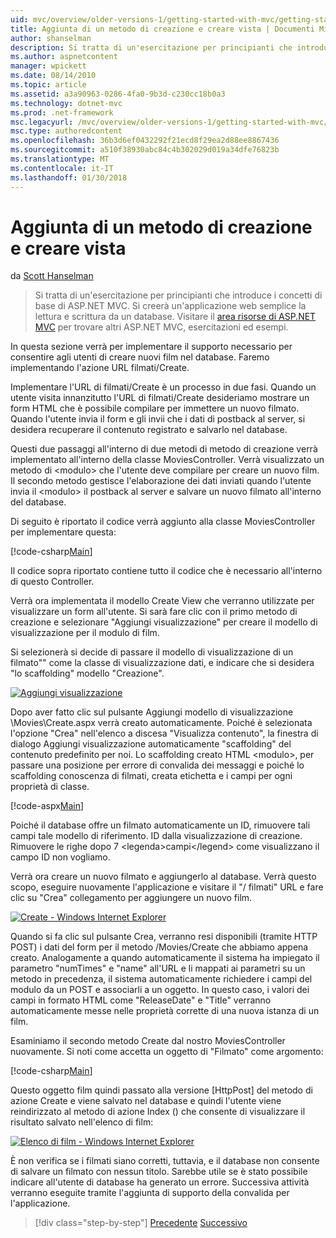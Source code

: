 ```yaml
---
uid: mvc/overview/older-versions-1/getting-started-with-mvc/getting-started-with-mvc-part6
title: Aggiunta di un metodo di creazione e creare vista | Documenti Microsoft
author: shanselman
description: Si tratta di un'esercitazione per principianti che introduce i concetti di base di ASP.NET MVC. Creare un'applicazione web semplice la lettura e scrittura da un database.
ms.author: aspnetcontent
manager: wpickett
ms.date: 08/14/2010
ms.topic: article
ms.assetid: a3a90963-0286-4fa0-9b3d-c230cc18b0a3
ms.technology: dotnet-mvc
ms.prod: .net-framework
msc.legacyurl: /mvc/overview/older-versions-1/getting-started-with-mvc/getting-started-with-mvc-part6
msc.type: authoredcontent
ms.openlocfilehash: 36b3d6ef0432292f21ecd8f29ea2d88ee8867436
ms.sourcegitcommit: a510f38930abc84c4b302029d019a34dfe76823b
ms.translationtype: MT
ms.contentlocale: it-IT
ms.lasthandoff: 01/30/2018
---
```

<a name="adding-a-create-method-and-create-view"></a>Aggiunta di un metodo di creazione e creare vista
====================
da [Scott Hanselman](https://github.com/shanselman)

> Si tratta di un'esercitazione per principianti che introduce i concetti di base di ASP.NET MVC. Si creerà un'applicazione web semplice la lettura e scrittura da un database. Visitare il [area risorse di ASP.NET MVC](../../../index.md) per trovare altri ASP.NET MVC, esercitazioni ed esempi.


In questa sezione verrà per implementare il supporto necessario per consentire agli utenti di creare nuovi film nel database. Faremo implementando l'azione URL filmati/Create.

Implementare l'URL di filmati/Create è un processo in due fasi. Quando un utente visita innanzitutto l'URL di filmati/Create desideriamo mostrare un form HTML che è possibile compilare per immettere un nuovo filmato. Quando l'utente invia il form e gli invii che i dati di postback al server, si desidera recuperare il contenuto registrato e salvarlo nel database.

Questi due passaggi all'interno di due metodi di metodo di creazione verrà implementato all'interno della classe MoviesController. Verrà visualizzato un metodo di &lt;modulo&gt; che l'utente deve compilare per creare un nuovo film. Il secondo metodo gestisce l'elaborazione dei dati inviati quando l'utente invia il &lt;modulo&gt; il postback al server e salvare un nuovo filmato all'interno del database.

Di seguito è riportato il codice verrà aggiunto alla classe MoviesController per implementare questa:

[!code-csharp[Main](getting-started-with-mvc-part6/samples/sample1.cs)]

Il codice sopra riportato contiene tutto il codice che è necessario all'interno di questo Controller.

Verrà ora implementata il modello Create View che verranno utilizzate per visualizzare un form all'utente. Si sarà fare clic con il primo metodo di creazione e selezionare "Aggiungi visualizzazione" per creare il modello di visualizzazione per il modulo di film.

Si selezionerà si decide di passare il modello di visualizzazione di un filmato"" come la classe di visualizzazione dati, e indicare che si desidera "lo scaffolding" modello "Creazione".

[![Aggiungi visualizzazione](getting-started-with-mvc-part6/_static/image2.png)](getting-started-with-mvc-part6/_static/image1.png)

Dopo aver fatto clic sul pulsante Aggiungi modello di visualizzazione \Movies\Create.aspx verrà creato automaticamente. Poiché è selezionata l'opzione "Crea" nell'elenco a discesa "Visualizza contenuto", la finestra di dialogo Aggiungi visualizzazione automaticamente "scaffolding" del contenuto predefinito per noi. Lo scaffolding creato HTML &lt;modulo&gt;, per passare una posizione per errore di convalida dei messaggi e poiché lo scaffolding conoscenza di filmati, creata etichetta e i campi per ogni proprietà di classe.

[!code-aspx[Main](getting-started-with-mvc-part6/samples/sample2.aspx)]

Poiché il database offre un filmato automaticamente un ID, rimuovere tali campi tale modello di riferimento. ID dalla visualizzazione di creazione. Rimuovere le righe dopo 7 &lt;legenda&gt;campi&lt;/legend&gt; come visualizzano il campo ID non vogliamo.

Verrà ora creare un nuovo filmato e aggiungerlo al database. Verrà questo scopo, eseguire nuovamente l'applicazione e visitare il "/ filmati" URL e fare clic su "Crea" collegamento per aggiungere un nuovo film.

[![Create - Windows Internet Explorer](getting-started-with-mvc-part6/_static/image4.png)](getting-started-with-mvc-part6/_static/image3.png)

Quando si fa clic sul pulsante Crea, verranno resi disponibili (tramite HTTP POST) i dati del form per il metodo /Movies/Create che abbiamo appena creato. Analogamente a quando automaticamente il sistema ha impiegato il parametro "numTimes" e "name" all'URL e li mappati ai parametri su un metodo in precedenza, il sistema automaticamente richiedere i campi del modulo da un POST e associarli a un oggetto. In questo caso, i valori dei campi in formato HTML come "ReleaseDate" e "Title" verranno automaticamente messe nelle proprietà corrette di una nuova istanza di un film.

Esaminiamo il secondo metodo Create dal nostro MoviesController nuovamente. Si noti come accetta un oggetto di "Filmato" come argomento:

[!code-csharp[Main](getting-started-with-mvc-part6/samples/sample3.cs)]

Questo oggetto film quindi passato alla versione [HttpPost] del metodo di azione Create e viene salvato nel database e quindi l'utente viene reindirizzato al metodo di azione Index () che consente di visualizzare il risultato salvato nell'elenco di film:

[![Elenco di film - Windows Internet Explorer](getting-started-with-mvc-part6/_static/image6.png)](getting-started-with-mvc-part6/_static/image5.png)

È non verifica se i filmati siano corretti, tuttavia, e il database non consente di salvare un filmato con nessun titolo. Sarebbe utile se è stato possibile indicare all'utente di database ha generato un errore. Successiva attività verranno eseguite tramite l'aggiunta di supporto della convalida per l'applicazione.

>[!div class="step-by-step"]
[Precedente](getting-started-with-mvc-part5.md)
[Successivo](getting-started-with-mvc-part7.md)
